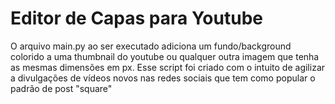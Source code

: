 # Editor de Capas para Youtube

O arquivo main.py ao ser executado adiciona um fundo/background colorido a uma thumbnail do youtube ou qualquer outra imagem que tenha as mesmas dimensões em px. Esse script foi criado com o intuito de agilizar a divulgações de vídeos novos nas redes sociais que tem como popular o padrão de post "square"
